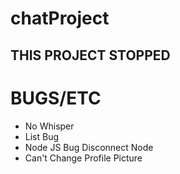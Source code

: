 # chatProject

## THIS PROJECT STOPPED 

# BUGS/ETC
- No Whisper
- List Bug
- Node JS Bug Disconnect Node
- Can't Change Profile Picture

